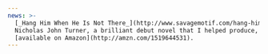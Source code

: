```yaml
---
news: >-
  [_Hang Him When He Is Not There_](http://www.savagemotif.com/hang-him.html) by
  Nicholas John Turner, a brilliant debut novel that I helped produce, is now
  [available on Amazon](http://amzn.com/1519644531).
---
```

